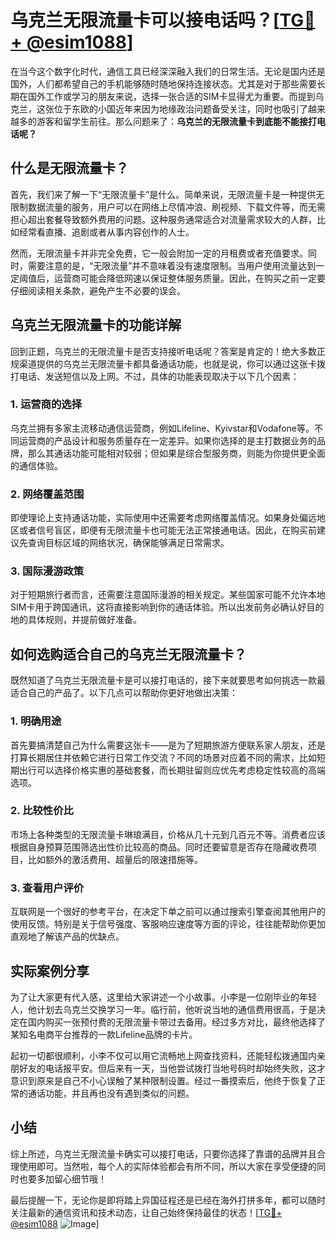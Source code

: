 # 乌克兰无限流量卡可以接电话吗？[[TG💪+ @esim1088](https://t.me/s/esim1088)]

在当今这个数字化时代，通信工具已经深深融入我们的日常生活。无论是国内还是国外，人们都希望自己的手机能够随时随地保持连接状态。尤其是对于那些需要长期在国外工作或学习的朋友来说，选择一张合适的SIM卡显得尤为重要。而提到乌克兰，这张位于东欧的小国近年来因为地缘政治问题备受关注，同时也吸引了越来越多的游客和留学生前往。那么问题来了：**乌克兰的无限流量卡到底能不能接打电话呢？**

## 什么是无限流量卡？

首先，我们来了解一下“无限流量卡”是什么。简单来说，无限流量卡是一种提供无限制数据流量的服务，用户可以在网络上尽情冲浪、刷视频、下载文件等，而无需担心超出套餐导致额外费用的问题。这种服务通常适合对流量需求较大的人群，比如经常看直播、追剧或者从事内容创作的人士。

然而，无限流量卡并非完全免费，它一般会附加一定的月租费或者充值要求。同时，需要注意的是，“无限流量”并不意味着没有速度限制。当用户使用流量达到一定阈值后，运营商可能会降低网速以保证整体服务质量。因此，在购买之前一定要仔细阅读相关条款，避免产生不必要的误会。

## 乌克兰无限流量卡的功能详解

回到正题，乌克兰的无限流量卡是否支持接听电话呢？答案是肯定的！绝大多数正规渠道提供的乌克兰无限流量卡都具备通话功能，也就是说，你可以通过这张卡拨打电话、发送短信以及上网。不过，具体的功能表现取决于以下几个因素：

### 1. **运营商的选择**
乌克兰拥有多家主流移动通信运营商，例如Lifeline、Kyivstar和Vodafone等。不同运营商的产品设计和服务质量存在一定差异。如果你选择的是主打数据业务的品牌，那么其通话功能可能相对较弱；但如果是综合型服务商，则能为你提供更全面的通信体验。

### 2. **网络覆盖范围**
即使理论上支持通话功能，实际使用中还需要考虑网络覆盖情况。如果身处偏远地区或者信号盲区，即便有无限流量卡也可能无法正常接通电话。因此，在购买前建议先查询目标区域的网络状况，确保能够满足日常需求。

### 3. **国际漫游政策**
对于短期旅行者而言，还需要注意国际漫游的相关规定。某些国家可能不允许本地SIM卡用于跨国通讯，这将直接影响到你的通话体验。所以出发前务必确认好目的地的具体规则，并提前做好准备。

## 如何选购适合自己的乌克兰无限流量卡？

既然知道了乌克兰无限流量卡是可以接打电话的，接下来就要思考如何挑选一款最适合自己的产品了。以下几点可以帮助你更好地做出决策：

### 1. **明确用途**
首先要搞清楚自己为什么需要这张卡——是为了短期旅游方便联系家人朋友，还是打算长期居住并依赖它进行日常工作交流？不同的场景对应着不同的需求，比如短期出行可以选择价格实惠的基础套餐，而长期驻留则应优先考虑稳定性较高的高端选项。

### 2. **比较性价比**
市场上各种类型的无限流量卡琳琅满目，价格从几十元到几百元不等。消费者应该根据自身预算范围筛选出性价比较高的商品。同时还要留意是否存在隐藏收费项目，比如额外的激活费用、超量后的限速措施等。

### 3. **查看用户评价**
互联网是一个很好的参考平台，在决定下单之前可以通过搜索引擎查阅其他用户的使用反馈。特别是关于信号强度、客服响应速度等方面的评论，往往能帮助你更加直观地了解该产品的优缺点。

## 实际案例分享

为了让大家更有代入感，这里给大家讲述一个小故事。小李是一位刚毕业的年轻人，他计划去乌克兰交换学习一年。临行前，他听说当地的通信费用很高，于是决定在国内购买一张预付费的无限流量卡带过去备用。经过多方对比，最终他选择了某知名电商平台推荐的一款Lifeline品牌的卡片。

起初一切都很顺利，小李不仅可以用它流畅地上网查找资料，还能轻松拨通国内亲朋好友的电话报平安。但后来有一天，当他尝试拨打当地号码时却始终失败，这才意识到原来是自己不小心误触了某种限制设置。经过一番摸索后，他终于恢复了正常的通话功能，并且再也没有遇到类似的问题。

## 小结

综上所述，乌克兰无限流量卡确实可以接打电话，只要你选择了靠谱的品牌并且合理使用即可。当然啦，每个人的实际体验都会有所不同，所以大家在享受便捷的同时也要多加留心细节哦！

最后提醒一下，无论你是即将踏上异国征程还是已经在海外打拼多年，都可以随时关注最新的通信资讯和技术动态，让自己始终保持最佳的状态！[[TG💪+ @esim1088](https://t.me/s/esim1088) ![Image](https://i.postimg.cc/4NQfJmqS/Snipaste-2025-05-13-00-14-12.png)]